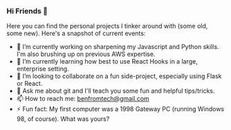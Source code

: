 ### Hi Friends 👋

<!--
**benhurley/benhurley** is a ✨ _special_ ✨ repository because its `README.md` (this file) appears on your GitHub profile. 
-->

Here you can find the personal projects I tinker around with (some old, some new). Here's a snapshot of current events:

- 🔭 I’m currently working on sharpening my Javascript and Python skills. I'm also brushing up on previous AWS expertise. 
- 🌱 I’m currently learning how best to use React Hooks in a large, enterprise setting. 
- 👯 I’m looking to collaborate on a fun side-project, especially using Flask or React. 
- 💬 Ask me about git and I'll teach you some fun and helpful tips/tricks.
- 📫 How to reach me: benfromtech@gmail.com
- ⚡ Fun fact: My first computer was a 1998 Gateway PC (running Windows 98, of course). What was yours? 

